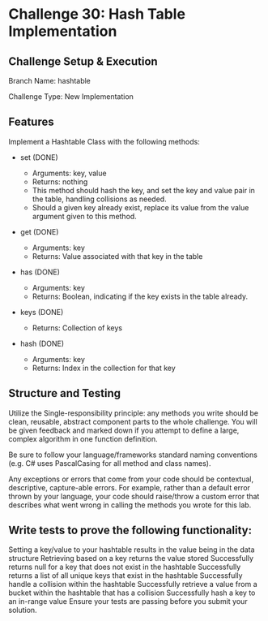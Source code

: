 # Challenge 30: Hash Table Implementation

## Challenge Setup & Execution

Branch Name: hashtable

Challenge Type: New Implementation

## Features

Implement a Hashtable Class with the following methods:

- set (DONE)
  - Arguments: key, value
  - Returns: nothing
  - This method should hash the key, and set the key and value pair in the table, handling collisions as needed.
  - Should a given key already exist, replace its value from the value argument given to this method.

- get (DONE)
  - Arguments: key
  - Returns: Value associated with that key in the table

- has (DONE)
  - Arguments: key
  - Returns: Boolean, indicating if the key exists in the table already.

- keys (DONE)
  - Returns: Collection of keys

- hash (DONE)
  - Arguments: key
  - Returns: Index in the collection for that key

## Structure and Testing

Utilize the Single-responsibility principle: any methods you write should be clean, reusable, abstract component parts to the whole challenge. You will be given feedback and marked down if you attempt to define a large, complex algorithm in one function definition.

Be sure to follow your language/frameworks standard naming conventions (e.g. C# uses PascalCasing for all method and class names).

Any exceptions or errors that come from your code should be contextual, descriptive, capture-able errors. For example, rather than a default error thrown by your language, your code should raise/throw a custom error that describes what went wrong in calling the methods you wrote for this lab.

## Write tests to prove the following functionality:

Setting a key/value to your hashtable results in the value being in the data structure
Retrieving based on a key returns the value stored
Successfully returns null for a key that does not exist in the hashtable
Successfully returns a list of all unique keys that exist in the hashtable
Successfully handle a collision within the hashtable
Successfully retrieve a value from a bucket within the hashtable that has a collision
Successfully hash a key to an in-range value
Ensure your tests are passing before you submit your solution.
